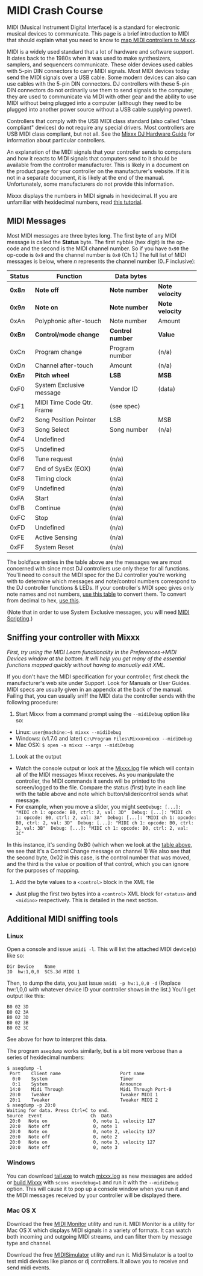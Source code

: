 # MIDI Crash Course

MIDI (Musical Instrument Digital Interface) is a standard for electronic
musical devices to communicate. This page is a brief introduction to
MIDI that should explain what you need to know to [map MIDI controllers
to Mixxx](start#controller%20mapping%20documentation).

MIDI is a widely used standard that a lot of hardware and software
support. It dates back to the 1980s when it was used to make
synthesizers, samplers, and sequencers communicate. These older devices
used cables with 5-pin DIN connectors to carry MIDI signals. Most MIDI
devices today send the MIDI signals over a USB cable. Some modern
devices can also can use cables with the 5-pin DIN connectors. DJ
controllers with these 5-pin DIN connectors do not ordinarily use them
to send signals to the computer; they are used to communicate via MIDI
with other gear and the ability to use MIDI without being plugged into a
computer (although they need to be plugged into another power source
without a USB cable supplying power).

Controllers that comply with the USB MIDI class standard (also called
"class compliant" devices) do not require any special drivers. Most
controllers are USB MIDI class compliant, but not all. See the [Mixxx DJ
Hardware Guide](hardware%20compatibility) for information about
particular controllers.

An explanation of the MIDI signals that your controller sends to
computers and how it reacts to MIDI signals that computers send to it
should be available from the controller manufacturer. This is likely in
a document on the product page for your controller on the manufacturer's
website. If it is not in a separate document, it is likely at the end of
the manual. Unfortunately, some manufacturers do not provide this
information.

Mixxx displays the numbers in MIDI signals in hexidecimal. If you are
unfamiliar with hexidecimal numbers, read [this
tutorial](http://www.codemastershawn.com/library/tutorial/hex.bin.numbers.php).

## MIDI Messages

Most MIDI messages are three bytes long. The first byte of any MIDI
message is called the **Status** byte. The first nybble (hex digit) is
the op-code and the second is the MIDI channel number. So if you have
`0x90` the op-code is `0x9` and the channel number is `0x0` (Ch 1.) The
full list of MIDI messages is below, where *n* represents the channel
number (0..F inclusive):

| Status     | Function                  | Data bytes         |                   |
| ---------- | ------------------------- | ------------------ | ----------------- |
| **0x8*n*** | **Note off**              | **Note number**    | **Note velocity** |
| **0x9*n*** | **Note on**               | **Note number**    | **Note velocity** |
| 0xAn       | Polyphonic after-touch    | Note number        | Amount            |
| **0xB*n*** | **Control/mode change**   | **Control number** | **Value**         |
| 0xC*n*     | Program change            | Program number     | (n/a)             |
| 0xD*n*     | Channel after-touch       | Amount             | (n/a)             |
| **0xE*n*** | **Pitch wheel**           | **LSB**            | **MSB**           |
| 0xF0       | System Exclusive message  | Vendor ID          | (data)            |
| 0xF1       | MIDI Time Code Qtr. Frame | (see spec)         |                   |
| 0xF2       | Song Position Pointer     | LSB                | MSB               |
| 0xF3       | Song Select               | Song number        | (n/a)             |
| 0xF4       | Undefined                 |                    |                   |
| 0xF5       | Undefined                 |                    |                   |
| 0xF6       | Tune request              | (n/a)              |                   |
| 0xF7       | End of SysEx (EOX)        | (n/a)              |                   |
| 0xF8       | Timing clock              | (n/a)              |                   |
| 0xF9       | Undefined                 | (n/a)              |                   |
| 0xFA       | Start                     | (n/a)              |                   |
| 0xFB       | Continue                  | (n/a)              |                   |
| 0xFC       | Stop                      | (n/a)              |                   |
| 0xFD       | Undefined                 | (n/a)              |                   |
| 0xFE       | Active Sensing            | (n/a)              |                   |
| 0xFF       | System Reset              | (n/a)              |                   |

The boldface entries in the table above are the messages we are most
concerned with since most DJ controllers use only these for all
functions. You'll need to consult the MIDI spec for the DJ controller
you're working with to determine which messages and note/control numbers
correspond to the DJ controller functions & LEDs. If your controller's
MIDI spec gives only note names and not numbers, [use this
table](http://www.wavosaur.com/download/midi-note-hex.php) to convert
them. To convert from decimal to hex, [use
this](http://www.mathsisfun.com/binary-decimal-hexadecimal-converter.html).

(Note that in order to use System Exclusive messages, you will need
[MIDI Scripting](MIDI%20Scripting).)

## Sniffing your controller with Mixxx

*First, try using the MIDI Learn functionality in the Preferences-\>MIDI
Devices window at the bottom. It will help you get many of the essential
functions mapped quickly without having to manually edit XML.*

If you don't have the MIDI specification for your controller, first
check the manufacturer's web site under Support. Look for Manuals or
User Guides. MIDI specs are usually given in an appendix at the back of
the manual. Failing that, you can usually sniff the MIDI data the
controller sends with the following procedure:

1.  Start Mixxx from a command prompt using the `--midiDebug` option
    like so: 

<!-- end list -->

  - Linux: `user@machine:~$ mixxx --midiDebug`
  - Windows: (v1.7.0 and later) `C:\Program Files\Mixxx>mixxx
    --midiDebug`
  - Mac OSX: `$ open -a mixxx --args --midiDebug`

<!-- end list -->

1.  Look at the output

<!-- end list -->

  - Watch the console output or look at the
    [Mixxx.log](troubleshooting#where_is_the_mixxxlog_file) file which
    will contain all of the MIDI messages Mixxx receives. As you
    manipulate the controller, the MIDI commands it sends will be
    printed to the screen/logged to the file. Compare the status (first)
    byte in each line with the table above and note which
    button/slider/control sends what message.
  - For example, when you move a slider, you might see`Debug: [...]:
    "MIDI ch 1: opcode: B0, ctrl: 2, val: 3D" 
    Debug: [...]: "MIDI ch 1: opcode: B0, ctrl: 2, val: 3A" 
    Debug: [...]: "MIDI ch 1: opcode: B0, ctrl: 2, val: 3D" 
    Debug: [...]: "MIDI ch 1: opcode: B0, ctrl: 2, val: 3B" 
    Debug: [...]: "MIDI ch 1: opcode: B0, ctrl: 2, val: 3C" 
    `

In this instance, it's sending 0xB0 (which when we look at the [table
above](#midi-crash-course), we see that it's a Control Change message on
channel 1) We also see that the second byte, 0x02 in this case, is the
control number that was moved, and the third is the value or position of
that control, which you can ignore for the purposes of mapping.

1.  Add the byte values to a `<control>` block in the XML file

<!-- end list -->

  - Just plug the first two bytes into a `<control>` XML block for
    `<status>` and `<midino>` respectively. This is detailed in the next
    section.

## Additional MIDI sniffing tools

### Linux

Open a console and issue `amidi -l`. This will list the attached MIDI
device(s) like so:

    Dir Device    Name
    IO  hw:1,0,0  SCS.3d MIDI 1

Then, to dump the data, you just issue `amidi -p hw:1,0,0 -d` (Replace
hw:1,0,0 with whatever device ID your controller shows in the list.)
You'll get output like this:

    B0 02 3D
    B0 02 3A
    B0 02 3D
    B0 02 3B
    B0 02 3C

See above for how to interpret this data.

The program `aseqdump` works similarly, but is a bit more verbose than a
series of hexidecimal numbers:

    $ aseqdump -l
     Port    Client name                      Port name
      0:0    System                           Timer
      0:1    System                           Announce
     14:0    Midi Through                     Midi Through Port-0
     20:0    Tweaker                          Tweaker MIDI 1
     20:1    Tweaker                          Tweaker MIDI 2
    $ aseqdump -p 20:0
    Waiting for data. Press Ctrl+C to end.
    Source  Event                  Ch  Data
     20:0   Note on                 0, note 1, velocity 127
     20:0   Note off                0, note 1
     20:0   Note on                 0, note 2, velocity 127
     20:0   Note off                0, note 2
     20:0   Note on                 0, note 3, velocity 127
     20:0   Note off                0, note 3

### Windows

You can download [tail.exe](http://tailforwin32.sourceforge.net/) to
watch [mixxx.log](troubleshooting#where%20is%20the%20mixxxlog%20file) as
new messages are added or [build Mixxx](Compiling%20on%20Windows) with
`scons msvcdebug=1` and run it with the `--midiDebug` option. This will
cause it to pop up a console window when you run it and the MIDI
messages received by your controller will be displayed there.

### Mac OS X

Download the free [MIDI Monitor](http://www.snoize.com/MIDIMonitor/)
utility and run it. MIDI Monitor is a utility for Mac OS X which
displays MIDI signals in a variety of formats. It can watch both
incoming and outgoing MIDI streams, and can filter them by message type
and channel.

Download the free
[MIDISimulator](http://www.macupdate.com/info.php/id/35645/midisimulator/)
utility and run it. MidiSimulator is a tool to test midi devices like
pianos or dj controllers. It allows you to receive and send midi events.
